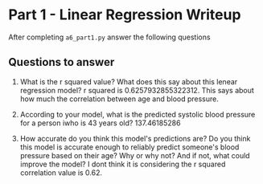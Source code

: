 # Part 1 - Linear Regression Writeup

After completing `a6_part1.py` answer the following questions

## Questions to answer

1. What is the r squared value?  What does this say about this lenear regression model?
r squared is 0.6257932855322312. This says about how much the correlation between age and blood pressure.

2. According to your model, what is the predicted systolic blood pressure for a person iwho is 43 years old?
137.46185286

3. How accurate do you think this model's predictions are?  Do you think this model is accurate enough to reliably predict someone's blood pressure based on their age?  Why or why not?  And if not, what could improve the model?
I dont think it is considering the r squared correlation value is 0.62. 